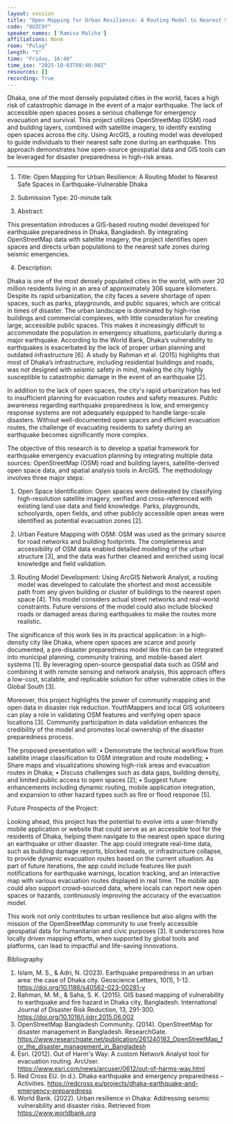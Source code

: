 ```yaml
---
layout: session
title: "Open Mapping for Urban Resilience: A Routing Model to Nearest Safe Spaces in Earthquake-Vulnerable Dhaka"
code: "8UZC9Y"
speaker_names: ['Ramisa Maliha']
affiliations: None
room: "Pulag"
length: "5"
time: "Friday, 16:40"
time_iso: "2025-10-03T08:40:00Z"
resources: []
recording: True
---
```


Dhaka, one of the most densely populated cities in the world, faces a high risk of catastrophic damage in the event of a major earthquake. The lack of accessible open spaces poses a serious challenge for emergency evacuation and survival. This project utilizes OpenStreetMap (OSM) road and building layers, combined with satellite imagery, to identify existing open spaces across the city. Using ArcGIS, a routing model was developed to guide individuals to their nearest safe zone during an earthquake. This approach demonstrates how open-source geospatial data and GIS tools can be leveraged for disaster preparedness in high-risk areas.

<hr>

1.	Title: Open Mapping for Urban Resilience: A Routing Model to Nearest Safe Spaces in Earthquake-Vulnerable Dhaka

2.	Submission Type: 20-minute talk

3.	Abstract: 

This presentation introduces a GIS-based routing model developed for earthquake preparedness in Dhaka, Bangladesh. By integrating OpenStreetMap data with satellite imagery, the project identifies open spaces and directs urban populations to the nearest safe zones during seismic emergencies.

4.	Description:

Dhaka is one of the most densely populated cities in the world, with over 20 million residents living in an area of approximately 306 square kilometers. Despite its rapid urbanization, the city faces a severe shortage of open spaces, such as parks, playgrounds, and public squares, which are critical in times of disaster. The urban landscape is dominated by high-rise buildings and commercial complexes, with little consideration for creating large, accessible public spaces. This makes it increasingly difficult to accommodate the population in emergency situations, particularly during a major earthquake. According to the World Bank, Dhaka’s vulnerability to earthquakes is exacerbated by the lack of proper urban planning and outdated infrastructure [6]. A study by Rahman et al. (2015) highlights that most of Dhaka’s infrastructure, including residential buildings and roads, was not designed with seismic safety in mind, making the city highly susceptible to catastrophic damage in the event of an earthquake [2].

In addition to the lack of open spaces, the city's rapid urbanization has led to insufficient planning for evacuation routes and safety measures. Public awareness regarding earthquake preparedness is low, and emergency response systems are not adequately equipped to handle large-scale disasters. Without well-documented open spaces and efficient evacuation routes, the challenge of evacuating residents to safety during an earthquake becomes significantly more complex.

The objective of this research is to develop a spatial framework for earthquake emergency evacuation planning by integrating multiple data sources: OpenStreetMap (OSM) road and building layers, satellite-derived open space data, and spatial analysis tools in ArcGIS. The methodology involves three major steps:

1.	Open Space Identification: Open spaces were delineated by classifying high-resolution satellite imagery, verified and cross-referenced with existing land use data and field knowledge. Parks, playgrounds, schoolyards, open fields, and other publicly accessible open areas were identified as potential evacuation zones [2].

2.	Urban Feature Mapping with OSM: OSM was used as the primary source for road networks and building footprints. The completeness and accessibility of OSM data enabled detailed modelling of the urban structure [3], and the data was further cleaned and enriched using local knowledge and field validation.

3.	Routing Model Development: Using ArcGIS Network Analyst, a routing model was developed to calculate the shortest and most accessible path from any given building or cluster of buildings to the nearest open space [4]. This model considers actual street networks and real-world constraints. Future versions of the model could also include blocked roads or damaged areas during earthquakes to make the routes more realistic.

The significance of this work lies in its practical application: in a high-density city like Dhaka, where open spaces are scarce and poorly documented, a pre-disaster preparedness model like this can be integrated into municipal planning, community training, and mobile-based alert systems [1]. By leveraging open-source geospatial data such as OSM and combining it with remote sensing and network analysis, this approach offers a low-cost, scalable, and replicable solution for other vulnerable cities in the Global South [3].

Moreover, this project highlights the power of community mapping and open data in disaster risk reduction. YouthMappers and local GIS volunteers can play a role in validating OSM features and verifying open space locations [3]. Community participation in data validation enhances the credibility of the model and promotes local ownership of the disaster preparedness process.

The proposed presentation will:
•	Demonstrate the technical workflow from satellite image classification to OSM integration and route modelling;
•	Share maps and visualizations showing high-risk areas and evacuation routes in Dhaka;
•	Discuss challenges such as data gaps, building density, and limited public access to open spaces [2];
•	Suggest future enhancements including dynamic routing, mobile application integration, and expansion to other hazard types such as fire or flood response [5].

Future Prospects of the Project: 

Looking ahead, this project has the potential to evolve into a user-friendly mobile application or website that could serve as an accessible tool for the residents of Dhaka, helping them navigate to the nearest open space during an earthquake or other disaster. The app could integrate real-time data, such as building damage reports, blocked roads, or infrastructure collapse, to provide dynamic evacuation routes based on the current situation. As part of future iterations, the app could include features like push notifications for earthquake warnings, location tracking, and an interactive map with various evacuation routes displayed in real time. The mobile app could also support crowd-sourced data, where locals can report new open spaces or hazards, continuously improving the accuracy of the evacuation model.

This work not only contributes to urban resilience but also aligns with the mission of the OpenStreetMap community to use freely accessible geospatial data for humanitarian and civic purposes [3]. It underscores how locally driven mapping efforts, when supported by global tools and platforms, can lead to impactful and life-saving innovations.

Bibliography
1.	Islam, M. S., &amp; Adri, N. (2023). Earthquake preparedness in an urban area: the case of Dhaka city. Geoscience Letters, 10(1), 1-12. https://doi.org/10.1186/s40562-023-00281-y
2.	Rahman, M. M., &amp; Saha, S. K. (2015). GIS based mapping of vulnerability to earthquake and fire hazard in Dhaka city, Bangladesh. International Journal of Disaster Risk Reduction, 13, 291-300. https://doi.org/10.1016/j.ijdrr.2015.06.002
3.	OpenStreetMap Bangladesh Community. (2014). OpenStreetMap for disaster management in Bangladesh. ResearchGate. https://www.researchgate.net/publication/261240182_OpenStreetMap_for_the_disaster_management_in_Bangladesh
4.	Esri. (2012). Out of Harm's Way: A custom Network Analyst tool for evacuation routing. ArcUser. https://www.esri.com/news/arcuser/0612/out-of-harms-way.html
5.	Red Cross EU. (n.d.). Dhaka earthquake and emergency preparedness – Activities. https://redcross.eu/projects/dhaka-earthquake-and-emergency-preparedness
6.	World Bank. (2022). Urban resilience in Dhaka: Addressing seismic vulnerability and disaster risks. Retrieved from https://www.worldbank.org

